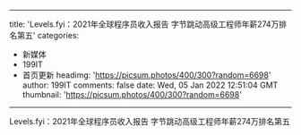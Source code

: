 
---
title: 'Levels.fyi：2021年全球程序员收入报告 字节跳动高级工程师年薪274万排名第五'
categories: 
 - 新媒体
 - 199IT
 - 首页更新
headimg: 'https://picsum.photos/400/300?random=6698'
author: 199IT
comments: false
date: Wed, 05 Jan 2022 12:51:04 GMT
thumbnail: 'https://picsum.photos/400/300?random=6698'
---

<div>   
Levels.fyi：2021年全球程序员收入报告 字节跳动高级工程师年薪274万排名第五  
</div>
            